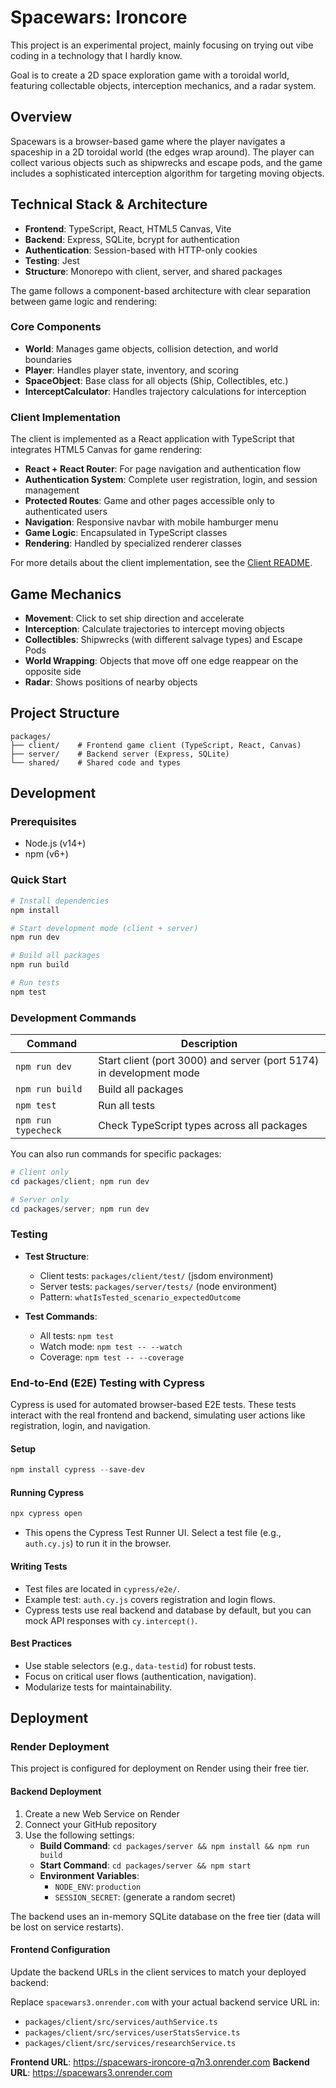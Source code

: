# Spacewars: Ironcore

This project is an experimental project, mainly focusing on trying out vibe coding in a technology that I hardly know.

Goal is to create a 2D space exploration game with a toroidal world, featuring collectable objects, interception mechanics, and a radar system.

## Overview

Spacewars is a browser-based game where the player navigates a spaceship in a 2D toroidal world (the edges wrap around). The player can collect various objects such as shipwrecks and escape pods, and the game includes a sophisticated interception algorithm for targeting moving objects.

## Technical Stack & Architecture

- **Frontend**: TypeScript, React, HTML5 Canvas, Vite
- **Backend**: Express, SQLite, bcrypt for authentication
- **Authentication**: Session-based with HTTP-only cookies
- **Testing**: Jest
- **Structure**: Monorepo with client, server, and shared packages

The game follows a component-based architecture with clear separation between game logic and rendering:

### Core Components

- **World**: Manages game objects, collision detection, and world boundaries
- **Player**: Handles player state, inventory, and scoring
- **SpaceObject**: Base class for all objects (Ship, Collectibles, etc.)
- **InterceptCalculator**: Handles trajectory calculations for interception

### Client Implementation

The client is implemented as a React application with TypeScript that integrates HTML5 Canvas for game rendering:

- **React + React Router**: For page navigation and authentication flow
- **Authentication System**: Complete user registration, login, and session management
- **Protected Routes**: Game and other pages accessible only to authenticated users
- **Navigation**: Responsive navbar with mobile hamburger menu
- **Game Logic**: Encapsulated in TypeScript classes
- **Rendering**: Handled by specialized renderer classes

For more details about the client implementation, see the [Client README](packages/client/README.md).

## Game Mechanics

- **Movement**: Click to set ship direction and accelerate
- **Interception**: Calculate trajectories to intercept moving objects
- **Collectibles**: Shipwrecks (with different salvage types) and Escape Pods
- **World Wrapping**: Objects that move off one edge reappear on the opposite side
- **Radar**: Shows positions of nearby objects

## Project Structure

```
packages/
├── client/    # Frontend game client (TypeScript, React, Canvas)
├── server/    # Backend server (Express, SQLite)
└── shared/    # Shared code and types
```

## Development

### Prerequisites

- Node.js (v14+)
- npm (v6+)

### Quick Start

```powershell
# Install dependencies
npm install

# Start development mode (client + server)
npm run dev

# Build all packages
npm run build

# Run tests
npm test
```

### Development Commands

| Command | Description |
|---------|-------------|
| `npm run dev` | Start client (port 3000) and server (port 5174) in development mode |
| `npm run build` | Build all packages |
| `npm test` | Run all tests |
| `npm run typecheck` | Check TypeScript types across all packages |

You can also run commands for specific packages:

```powershell
# Client only
cd packages/client; npm run dev

# Server only
cd packages/server; npm run dev
```

### Testing

- **Test Structure**:
  - Client tests: `packages/client/test/` (jsdom environment)
  - Server tests: `packages/server/tests/` (node environment)
  - Pattern: `whatIsTested_scenario_expectedOutcome`

- **Test Commands**:
  - All tests: `npm test`
  - Watch mode: `npm test -- --watch`
  - Coverage: `npm test -- --coverage`

### End-to-End (E2E) Testing with Cypress

Cypress is used for automated browser-based E2E tests. These tests interact with the real frontend and backend, simulating user actions like registration, login, and navigation.

#### Setup
```powershell
npm install cypress --save-dev
```

#### Running Cypress
```powershell
npx cypress open
```
- This opens the Cypress Test Runner UI. Select a test file (e.g., `auth.cy.js`) to run it in the browser.

#### Writing Tests
- Test files are located in `cypress/e2e/`.
- Example test: `auth.cy.js` covers registration and login flows.
- Cypress tests use real backend and database by default, but you can mock API responses with `cy.intercept()`.

#### Best Practices
- Use stable selectors (e.g., `data-testid`) for robust tests.
- Focus on critical user flows (authentication, navigation).
- Modularize tests for maintainability.

## Deployment

### Render Deployment

This project is configured for deployment on Render using their free tier.

#### Backend Deployment

1. Create a new Web Service on Render
2. Connect your GitHub repository
3. Use the following settings:
   - **Build Command**: `cd packages/server && npm install && npm run build`
   - **Start Command**: `cd packages/server && npm start`
   - **Environment Variables**:
     - `NODE_ENV`: `production`
     - `SESSION_SECRET`: (generate a random secret)

The backend uses an in-memory SQLite database on the free tier (data will be lost on service restarts).

#### Frontend Configuration

Update the backend URLs in the client services to match your deployed backend:

Replace `spacewars3.onrender.com` with your actual backend service URL in:
- `packages/client/src/services/authService.ts`
- `packages/client/src/services/userStatsService.ts`
- `packages/client/src/services/researchService.ts`

**Frontend URL**: https://spacewars-ironcore-q7n3.onrender.com
**Backend URL**: https://spacewars3.onrender.com
